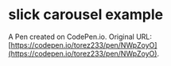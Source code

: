 # slick carousel example

A Pen created on CodePen.io. Original URL: [https://codepen.io/torez233/pen/NWpZoyO](https://codepen.io/torez233/pen/NWpZoyO).

